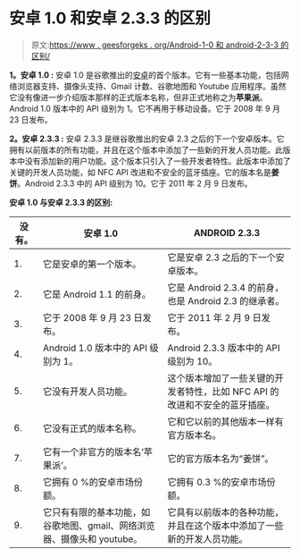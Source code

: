 # 安卓 1.0 和安卓 2.3.3 的区别

> 原文:[https://www . geesforgeks . org/Android-1-0 和 android-2-3-3 的区别/](https://www.geeksforgeeks.org/difference-between-android-1-0-and-android-2-3-3/)

**1。安卓 1.0 :**
安卓 1.0 是谷歌推出的[安卓](https://www.geeksforgeeks.org/introduction-to-android-development/)的首个版本。它有一些基本功能，包括网络浏览器支持、摄像头支持、Gmail 计数、谷歌地图和 Youtube 应用程序。虽然它没有像进一步介绍版本那样的正式版本名称，但非正式地称之为**苹果派**。Android 1.0 版本中的 API 级别为 1。它不再用于移动设备。它于 2008 年 9 月 23 日发布。

**2。安卓 2.3.3 :**
安卓 2.3.3 是继谷歌推出的安卓 2.3 之后的下一个安卓版本。它拥有以前版本的所有功能，并且在这个版本中添加了一些新的开发人员功能。此版本中没有添加新的用户功能。这个版本只引入了一些开发者特性。此版本中添加了关键的开发人员功能，如 NFC API 改进和不安全的蓝牙插座。它的版本名是**姜饼**。Android 2.3.3 中的 API 级别为 10。它于 2011 年 2 月 9 日发布。

**安卓 1.0 与安卓 2.3.3 的区别:**

<center>

| 没有。 | 安卓 1.0 | ANDROID 2.3.3 |
| --- | --- | --- |
| 1. | 它是安卓的第一个版本。 | 它是安卓 2.3 之后的下一个安卓版本。 |
| 2. | 它是 Android 1.1 的前身。 | 它是 Android 2.3.4 的前身，也是 Android 2.3 的继承者。 |
| 3. | 它于 2008 年 9 月 23 日发布。 | 它于 2011 年 2 月 9 日发布。 |
| 4. | Android 1.0 版本中的 API 级别为 1。 | Android 2.3.3 版本中的 API 级别为 10。 |
| 5. | 它没有开发人员功能。 | 这个版本增加了一些关键的开发者特性，比如 NFC API 的改进和不安全的蓝牙插座。 |
| 6. | 它没有正式的版本名称。 | 它和它以前的其他版本一样有官方版本名。 |
| 7. | 它有一个非官方的版本名‘苹果派’。 | 它的官方版本名为“姜饼”。 |
| 8. | 它拥有 0 %的安卓市场份额。 | 它拥有 0.3 %的安卓市场份额。 |
| 9. | 它只有有限的基本功能，如谷歌地图、gmail、网络浏览器、摄像头和 youtube。 | 它具有以前版本的各种功能，并且在这个版本中添加了一些新的开发人员功能。 |

</center>